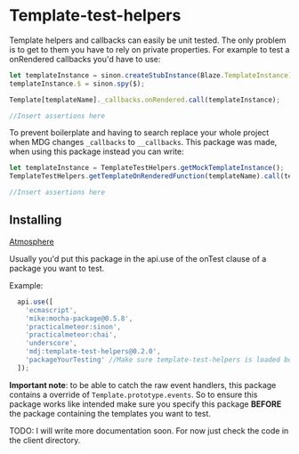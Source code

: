 Template-test-helpers
================================

Template helpers and callbacks can easily be unit tested. 
The only problem is to get to them you have to rely on private properties.
For example to test a onRendered callbacks you'd have to use:

```javascript
let templateInstance = sinon.createStubInstance(Blaze.TemplateInstance);
templateInstance.$ = sinon.spy($);

Template[templateName]._callbacks.onRendered.call(templateInstance);

//Insert assertions here
```

To prevent boilerplate and having to search replace your whole project when MDG changes ```_callbacks``` to ```__callbacks```.
This package was made, when using this package instead you can write:

```javascript
let templateInstance = TemplateTestHelpers.getMockTemplateInstance();
TemplateTestHelpers.getTemplateOnRenderedFunction(templateName).call(templateInstance);

//Insert assertions here
```

## Installing
[Atmosphere](https://atmospherejs.com/mdj/template-test-helpers)

Usually you'd put this package in the api.use of the onTest clause of a package you want to test.

Example:

```javascript
  api.use([
    'ecmascript',
    'mike:mocha-package@0.5.8',
    'practicalmeteor:sinon',
    'practicalmeteor:chai',
    'underscore',
    'mdj:template-test-helpers@0.2.0',
    'packageYourTesting' //Make sure template-test-helpers is loaded before the package containing the template you want to test
  ]);
```
**Important note**: to be able to catch the raw event handlers, this package contains a override of ```Template.prototype.events```. 
So to ensure this package works like intended make sure you specify this package **BEFORE** the package containing the templates you want to test.




TODO: I will write more documentation soon. For now just check the code in the client directory.
